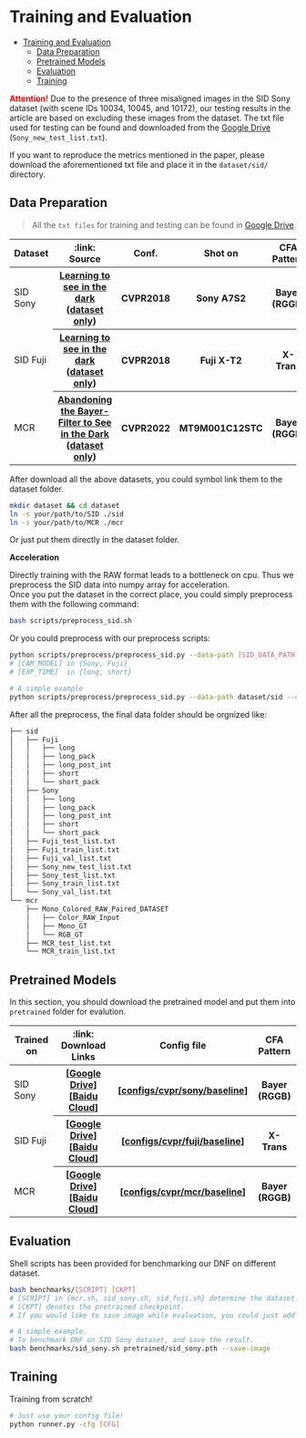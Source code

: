 # Training and Evaluation

- [Training and Evaluation](#training-and-evaluation)
  - [Data Preparation](#data-preparation)
  - [Pretrained Models](#pretrained-models)
  - [Evaluation](#evaluation)
  - [Training](#training)

<b style='color:red'>Attention!</b> Due to the presence of three misaligned images in the SID Sony dataset (with scene IDs 10034, 10045, and 10172), our testing results in the article are based on excluding these images from the dataset. The txt file used for testing can be found and downloaded from the [Google Drive](https://drive.google.com/drive/folders/1DIuBcbq0wjbzmmSp0XSp7vrnW-jiKLFD?usp=drive_link) (`Sony_new_test_list.txt`).


If you want to reproduce the metrics mentioned in the paper, please download the aforementioned txt file and place it in the `dataset/sid/` directory.

## Data Preparation

> All the `txt files` for training and testing can be found in [Google Drive](https://drive.google.com/drive/folders/1DIuBcbq0wjbzmmSp0XSp7vrnW-jiKLFD?usp=drive_link).

<table>
<thead>
  <tr>
    <th> Dataset </th>
    <th> :link: Source </th>
    <th> Conf. </th>
    <th> Shot on </th>
    <th> CFA Pattern </th>
  </tr>
</thead>
<tbody>
  <tr>
    <td> SID Sony </td>
    <th> <a href='https://cchen156.github.io/SID.html'>Learning to see in the dark</a> (<a href='https://drive.google.com/file/d/1G6VruemZtpOyHjOC5N8Ww3ftVXOydSXx/view'>dataset only</a>) </th>
    <th> CVPR2018 </th>
    <th> Sony A7S2 </th>
    <th> Bayer (RGGB) </th>
  </tr>
  <tr>
    <td> SID Fuji </td>
    <th> <a href='https://cchen156.github.io/SID.html'>Learning to see in the dark</a> (<a href='https://drive.google.com/file/d/1C7GeZ3Y23k1B8reRL79SqnZbRBc4uizH/view'>dataset only</a>) </th>
    <th> CVPR2018 </th>
    <th> Fuji X-T2 </th>
    <th> X-Trans </th>
  </tr>
  <tr>
    <td> MCR </td>
    <th> <a href='https://github.com/TCL-AILab/Abandon_Bayer-Filter_See_in_the_Dark'>Abandoning the Bayer-Filter to See in the Dark</a> (<a href='https://drive.google.com/file/d/1Q3NYGyByNnEKt_mREzD2qw9L2TuxCV_r/view'>dataset only</a>) </th>
    <th> CVPR2022 </th>
    <th> MT9M001C12STC </th>
    <th> Bayer (RGGB) </th>
  </tr>
</tbody>
</table>

After download all the above datasets, you could symbol link them to the dataset folder. 
```bash
mkdir dataset && cd dataset
ln -s your/path/to/SID ./sid
ln -s your/path/to/MCR ./mcr
```
Or just put them directly in the dataset folder.

**Acceleration**

Directly training with the RAW format leads to a bottleneck on cpu. 
Thus we preprocess the SID data into numpy array for acceleration.\
Once you put the dataset in the correct place, you could simply preprocess them with the following command:
```bash
bash scripts/preprocess_sid.sh
```

Or you could preprocess with our preprocess scripts:
```bash
python scripts/preprocess/preprocess_sid.py --data-path [SID_DATA_PATH] --camera [CAM_MODEL] --split [EXP_TIME]
# [CAM_MODEL] in {Sony, Fuji}
# [EXP_TIME]  in {long, short}

# A simple example
python scripts/preprocess/preprocess_sid.py --data-path dataset/sid --camera Sony --split long
```

After all the preprocess, the final data folder should be orgnized like:
```bash
├── sid
│   ├── Fuji
│   │   ├── long
│   │   ├── long_pack
│   │   ├── long_post_int
│   │   ├── short
│   │   └── short_pack
│   ├── Sony
│   │   ├── long
│   │   ├── long_pack
│   │   ├── long_post_int
│   │   ├── short
│   │   └── short_pack
│   ├── Fuji_test_list.txt
│   ├── Fuji_train_list.txt
│   ├── Fuji_val_list.txt
│   ├── Sony_new_test_list.txt
│   ├── Sony_test_list.txt
│   ├── Sony_train_list.txt
│   └── Sony_val_list.txt
└── mcr
    ├── Mono_Colored_RAW_Paired_DATASET
    │   ├── Color_RAW_Input
    │   ├── Mono_GT
    │   └── RGB_GT
    ├── MCR_test_list.txt
    └── MCR_train_list.txt
```

## Pretrained Models

In this section, you should download the pretrained model and put them into `pretrained` folder for evalution.

<table>
<thead>
  <tr>
    <th> Trained on </th>
    <th> :link: Download Links </th>
    <th> Config file </th>
    <th> CFA Pattern </th>
  </tr>
</thead>
<tbody>
  <tr>
    <td>SID Sony</td>
    <th> [<a href="https://drive.google.com/file/d/1FHreF_UHFutkiQ0LMdWjX2fahznka0Cb/view?usp=share_link">Google Drive</a>][<a href="https://pan.baidu.com/s/1-r29zUvCS-Wa2wEYovX89g?pwd=eoiz">Baidu Cloud</a>] </th>
    <th> [<a href="configs/cvpr/sony/baseline.yaml">configs/cvpr/sony/baseline</a>] </th>
    <th> Bayer (RGGB) </th>
  </tr>
  <tr>
    <td>SID Fuji</td>
    <th> [<a href="https://drive.google.com/file/d/1WfwZLBbj0EUf_QTYS8Qq5Rzk2iV8QKQ7/view?usp=share_link">Google Drive</a>][<a href="https://pan.baidu.com/s/1Sz30vAfVfF0gymNgjEUqMw?pwd=biqo">Baidu Cloud</a>]</th>
    <th> [<a href="configs/cvpr/fuji/baseline.yaml">configs/cvpr/fuji/baseline</a>] </th>
    <th> X-Trans </th>
  </tr>
  <tr>
    <td>MCR</td>
    <th> [<a href="https://drive.google.com/file/d/1kFYnqJTYfYkRWcojGxgV9DpVup4uFFBR/view?usp=share_link">Google Drive</a>][<a href="https://pan.baidu.com/s/18CjvaJZ1YtrTa_YUnQo8Vg?pwd=tkbz">Baidu Cloud</a>] </th>
    <th> [<a href="configs/cvpr/mcr/baseline.yaml">configs/cvpr/mcr/baseline</a>] </th>
    <th> Bayer (RGGB) </th>
  </tr>
</tbody>
</table>

## Evaluation

Shell scripts has been provided for benchmarking our DNF on different dataset.
```bash
bash benchmarks/[SCRIPT] [CKPT]
# [SCRIPT] in {mcr.sh, sid_sony.sh, sid_fuji.sh} determine the dataset.
# [CKPT] denotes the pretrained checkpoint.
# If you would like to save image while evaluation, you could just add `--save-image` option at the last.

# A simple example.
# To benchmark DNF on SID Sony dataset, and save the result.
bash benchmarks/sid_sony.sh pretrained/sid_sony.pth --save-image
```

## Training 

Training from scratch!
```bash
# Just use your config file!
python runner.py -cfg [CFG]
```

